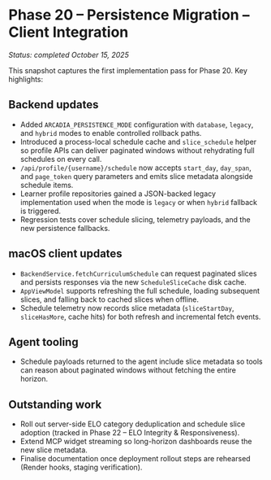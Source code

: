 # Phase 20 – Persistence Migration – Client Integration

_Status: completed October 15, 2025_

This snapshot captures the first implementation pass for Phase 20. Key highlights:

## Backend updates
- Added `ARCADIA_PERSISTENCE_MODE` configuration with `database`, `legacy`, and `hybrid` modes to enable controlled rollback paths.
- Introduced a process-local schedule cache and `slice_schedule` helper so profile APIs can deliver paginated windows without rehydrating full schedules on every call.
- `/api/profile/{username}/schedule` now accepts `start_day`, `day_span`, and `page_token` query parameters and emits slice metadata alongside schedule items.
- Learner profile repositories gained a JSON-backed legacy implementation used when the mode is `legacy` or when `hybrid` fallback is triggered.
- Regression tests cover schedule slicing, telemetry payloads, and the new persistence fallbacks.

## macOS client updates
- `BackendService.fetchCurriculumSchedule` can request paginated slices and persists responses via the new `ScheduleSliceCache` disk cache.
- `AppViewModel` supports refreshing the full schedule, loading subsequent slices, and falling back to cached slices when offline.
- Schedule telemetry now records slice metadata (`sliceStartDay`, `sliceHasMore`, cache hits) for both refresh and incremental fetch events.

## Agent tooling
- Schedule payloads returned to the agent include slice metadata so tools can reason about paginated windows without fetching the entire horizon.

## Outstanding work
- Roll out server-side ELO category deduplication and schedule slice adoption (tracked in Phase 22 – ELO Integrity & Responsiveness).
- Extend MCP widget streaming so long-horizon dashboards reuse the new slice metadata.
- Finalise documentation once deployment rollout steps are rehearsed (Render hooks, staging verification).
